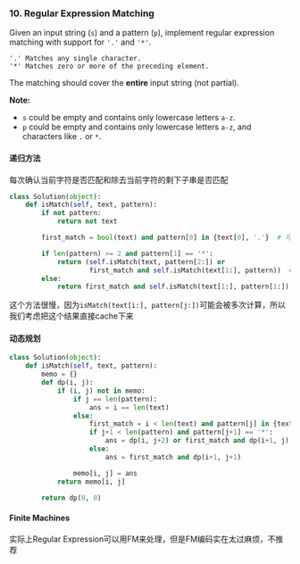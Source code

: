 ### 10. Regular Expression Matching

Given an input string (`s`) and a pattern (`p`), implement regular expression matching with support for `'.'` and `'*'`.

```
'.' Matches any single character.
'*' Matches zero or more of the preceding element.
```

The matching should cover the **entire** input string (not partial).

**Note:**

- `s` could be empty and contains only lowercase letters `a-z`.
- `p` could be empty and contains only lowercase letters `a-z`, and characters like `.` or `*`.

#### 递归方法

每次确认当前字符是否匹配和除去当前字符的剩下子串是否匹配

```python
class Solution(object):
    def isMatch(self, text, pattern):
        if not pattern:
            return not text

        first_match = bool(text) and pattern[0] in {text[0], '.'}  # 可以这么处理.

        if len(pattern) >= 2 and pattern[1] == '*':
            return (self.isMatch(text, pattern[2:]) or
                    first_match and self.isMatch(text[1:], pattern))  # 前项是匹配0次，后项匹配1或多次
        else:
            return first_match and self.isMatch(text[1:], pattern[1:])
```

这个方法很慢，因为`isMatch(text[i:], pattern[j:])`可能会被多次计算，所以我们考虑把这个结果直接cache下来

#### 动态规划

```python
class Solution(object):
    def isMatch(self, text, pattern):
        memo = {}
        def dp(i, j):
            if (i, j) not in memo:
                if j == len(pattern):
                    ans = i == len(text)
                else:
                    first_match = i < len(text) and pattern[j] in {text[i], '.'}  # 判断i未越界以及pattern下一字符(已经不可能是*，也不可能越界)是否match
                    if j+1 < len(pattern) and pattern[j+1] == '*':
                        ans = dp(i, j+2) or first_match and dp(i+1, j)  # 两种情况
                    else:
                        ans = first_match and dp(i+1, j+1)

                memo[i, j] = ans
            return memo[i, j]

        return dp(0, 0)
```

#### Finite Machines

实际上Regular Expression可以用FM来处理，但是FM编码实在太过麻烦，不推荐